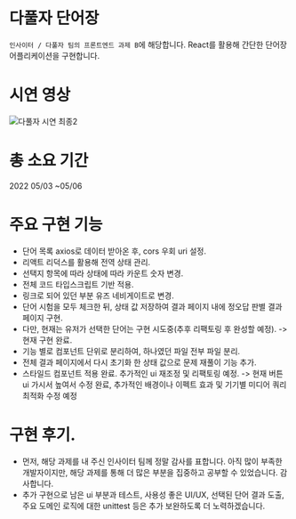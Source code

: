 # 다풀자 단어장
`인사이터 / 다풀자 팀의 프론트엔드 과제 B`에 해당합니다. React를 활용해 간단한 단어장 어플리케이션을 구현합니다.

# 시연 영상
![다풀자 시연 최종2](https://user-images.githubusercontent.com/90169703/167322100-1a8d01da-00d3-4271-815d-51ba4eaf1daa.gif)


# 총 소요 기간
2022 05/03 ~05/06 

# 주요 구현 기능

- 단어 목록 axios로 데이터 받아온 후, cors 우회 uri 설정. 
- 리액트 리덕스를 활용해 전역 상태 관리. 
- 선택지 항목에 따라 상태에 따라 카운트 숫자 변경. 
- 전체 코드 타입스크립트 기반 적용. 
- 링크로 되어 있던 부분 유즈 네비게이트로 변경. 
- 단어 시험을 모두 체크한 뒤, 상태 값 저장하여 결과 페이지 내에 정오답 판별 결과 페이지 구현. 
- 다만, 현재는 유저가 선택한 단어는 구현 시도중(추후 리팩토링 후 완성할 예정). -> 현재 구현 완료. 
- 기능 별로 컴포넌트 단위로 분리하여, 하나였던 파일 전부 파일 분리. 
- 전체 결과 페이지에서 다시 초기화 한 상태 값으로 문제 재풀이 기능 추가. 
- 스타일드 컴포넌트 적용 완료. 추가적인 ui 재조정 및 리팩토링 예정. -> 현재 버튼 ui 가시서 높여서 수정 완료, 추가적인 배경이나 이펙트 효과 및 기기별 미디어 쿼리 최적화 수정 예정


# 구현 후기. 
- 먼저, 해당 과제를 내 주신 인사이터 팀께 정말 감사를 표합니다. 아직 많이 부족한 개발자이지만, 해당 과제를 통해 더 많은 부분을 집중하고 공부할 수 있었습니다. 감사합니다. 
- 추가 구현으로 남은 ui 부분과 테스트, 사용성 좋은 UI/UX, 선택된 단어 결과 도출, 주요 도메인 로직에 대한 unittest 등은 추가 보완하도록 더 노력하겠습니다. 
